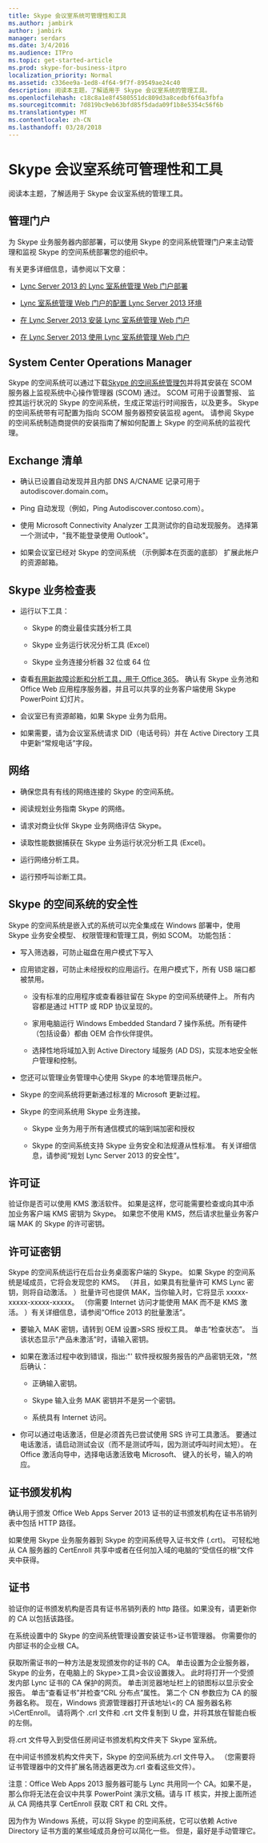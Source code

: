 ```yaml
---
title: Skype 会议室系统可管理性和工具
ms.author: jambirk
author: jambirk
manager: serdars
ms.date: 3/4/2016
ms.audience: ITPro
ms.topic: get-started-article
ms.prod: skype-for-business-itpro
localization_priority: Normal
ms.assetid: c336ee9a-1ed8-4f64-9f7f-89549ae24c40
description: 阅读本主题，了解适用于 Skype 会议室系统的管理工具。
ms.openlocfilehash: c18c8a1e8f4580551dc809d3a8cedbf6f6a3fbfa
ms.sourcegitcommit: 7d819bc9eb63bfd85f5dada09f1b8e5354c56f6b
ms.translationtype: MT
ms.contentlocale: zh-CN
ms.lasthandoff: 03/28/2018
---
```

# <a name="skype-room-system-manageability-and-tools"></a>Skype 会议室系统可管理性和工具
 
阅读本主题，了解适用于 Skype 会议室系统的管理工具。
  
## <a name="administrative-portal"></a>管理门户

为 Skype 业务服务器内部部署，可以使用 Skype 的空间系统管理门户来主动管理和监视 Skype 的空间系统部署您的组织中。
  
有关更多详细信息，请参阅以下文章：
  
- [Lync Server 2013 的 Lync 室系统管理 Web 门户部署](http://technet.microsoft.com/library/ecba5b36-632e-40b9-9c2e-ab825baf7a46.aspx)
    
- [Lync 室系统管理 Web 门户的配置 Lync Server 2013 环境](http://technet.microsoft.com/library/1bf3cc55-cfa8-46ee-a8bc-6dab3bff76b2.aspx)
    
- [在 Lync Server 2013 安装 Lync 室系统管理 Web 门户](http://technet.microsoft.com/library/dd19e368-c338-4e21-a40d-6439d46a9748.aspx)
    
- [在 Lync Server 2013 使用 Lync 室系统管理 Web 门户](http://technet.microsoft.com/library/c387b2a3-3e42-4642-af72-88126ed2820f.aspx)
    
## <a name="system-center-operations-manager"></a>System Center Operations Manager

Skype 的空间系统可以通过下载[Skype 的空间系统管理包](https://www.microsoft.com/en-us/download/details.aspx?id=42320)并将其安装在 SCOM 服务器上监视系统中心操作管理器 (SCOM) 通过。 SCOM 可用于设置警报、 监控其运行状况的 Skype 的空间系统，生成正常运行时间报告，以及更多。 Skype 的空间系统带有可配置为指向 SCOM 服务器预安装监视 agent。 请参阅 Skype 的空间系统制造商提供的安装指南了解如何配置上 Skype 的空间系统的监视代理。
  
## <a name="exchange-checklist"></a>Exchange 清单

- 确认已设置自动发现并且内部 DNS A/CNAME 记录可用于 autodiscover.domain.com。
    
- Ping 自动发现（例如，Ping Autodiscover.contoso.com）。
    
- 使用 Microsoft Connectivity Analyzer 工具测试你的自动发现服务。 选择第一个测试中，"我不能登录使用 Outlook"。
    
- 如果会议室已经对 Skype 的空间系统 （示例脚本在页面的底部） 扩展此帐户的资源邮箱。
    
## <a name="skype-for-business-checklist"></a>Skype 业务检查表

- 运行以下工具：
    
  - Skype 的商业最佳实践分析工具 
    
  - Skype 业务运行状况分析工具 (Excel) 
    
  - Skype 业务连接分析器 32 位或 64 位
    
- 查看[有用新故障诊断和分析工具，用于 Office 365](https://blogs.technet.microsoft.com/educloud/2013/08/13/useful-new-troubleshooting-and-analysis-tools-for-office-365/)。 确认有 Skype 业务池和 Office Web 应用程序服务器，并且可以共享的业务客户端使用 Skype PowerPoint 幻灯片。
    
- 会议室已有资源邮箱，如果 Skype 业务为启用。
    
- 如果需要，请为会议室系统请求 DID（电话号码）并在 Active Directory 工具中更新“常规电话”字段。
    
## <a name="network"></a>网络

- 确保您具有有线的网络连接的 Skype 的空间系统。
    
- 阅读规划业务指南 Skype 的网络。
    
- 请求对商业伙伴 Skype 业务网络评估 Skype。
    
- 读取性能数据捕获在 Skype 业务运行状况分析工具 (Excel)。
    
- 运行网络分析工具。
    
- 运行预呼叫诊断工具。
    
## <a name="skype-room-system-security"></a>Skype 的空间系统的安全性

Skype 的空间系统是嵌入式的系统可以完全集成在 Windows 部署中，使用 Skype 业务安全模型、 权限管理和管理工具，例如 SCOM。 功能包括：
  
- 写入筛选器，可防止磁盘在用户模式下写入 
    
- 应用锁定器，可防止未经授权的应用运行。在用户模式下，所有 USB 端口都被禁用。
    
  - 没有标准的应用程序或查看器驻留在 Skype 的空间系统硬件上。 所有内容都是通过 HTTP 或 RDP 协议呈现的。
    
  - 家用电脑运行 Windows Embedded Standard 7 操作系统。所有硬件（包括设备）都由 OEM 合作伙伴提供。
    
  - 选择性地将域加入到 Active Directory 域服务 (AD DS)，实现本地安全帐户管理和控制。
    
- 您还可以管理业务管理中心使用 Skype 的本地管理员帐户。
    
- Skype 的空间系统将更新通过标准的 Microsoft 更新过程。
    
- Skype 的空间系统用 Skype 业务连接。
    
  - Skype 业务为用于所有通信模式的端到端加密和授权
    
  - Skype 的空间系统支持 Skype 业务安全和法规遵从性标准。 有关详细信息，请参阅“规划 Lync Server 2013 的安全性”。
    
## <a name="license"></a>许可证

验证你是否可以使用 KMS 激活软件。 如果是这样，您可能需要检查或向其中添加业务客户端 KMS 密钥为 Skype。 如果您不使用 KMS，然后请求批量业务客户端 MAK 的 Skype 的许可密钥。
  
## <a name="license-keys"></a>许可证密钥

Skype 的空间系统运行在后台业务桌面客户端的 Skype。 如果 Skype 的空间系统是域成员，它将会发现您的 KMS。 （并且，如果具有批量许可 KMS Lync 密钥，则将自动激活。 ）批量许可也提供 MAK，当你输入时，它将显示 xxxxx-xxxxx-xxxxx-xxxxx。 （你需要 Internet 访问才能使用 MAK 而不是 KMS 激活。 ）有关详细信息，请参阅“Office 2013 的批量激活”。
  
- 要输入 MAK 密钥，请转到 OEM 设置\>SRS 授权工具。 单击“检查状态”。 当该状态显示"产品未激活"时，请输入密钥。
    
- 如果在激活过程中收到错误，指出:"' 软件授权服务报告的产品密钥无效，"然后确认：
    
  - 正确输入密钥。
    
  - Skype 输入业务 MAK 密钥并不是另一个密钥。
    
  - 系统具有 Internet 访问。
    
- 你可以通过电话激活，但是必须首先已尝试使用 SRS 许可工具激活。 要通过电话激活，请启动测试会议（而不是测试呼叫，因为测试呼叫时间太短）。 在 Office 激活向导中，选择电话激活致电 Microsoft、 键入的长号，输入的响应。
    
## <a name="certificate-authority"></a>证书颁发机构

确认用于颁发 Office Web Apps Server 2013 证书的证书颁发机构在证书吊销列表中包括 HTTP 路径。
  
如果使用 Skype 业务服务器到 Skype 的空间系统导入证书文件 (.crt)。 可轻松地从 CA 服务器的 CertEnroll 共享中或者在任何加入域的电脑的“受信任的根”文件夹中获得。
  
## <a name="certificates"></a>证书

验证你的证书颁发机构是否具有证书吊销列表的 http 路径。如果没有，请更新你的 CA 以包括该路径。
  
在系统设置中的 Skype 的空间系统管理设置安装证书\>证书管理器。 你需要你的内部证书的企业根 CA。
  
获取所需证书的一种方法是发现颁发你的证书的 CA。 单击设置为企业服务器，Skype 的业务，在电脑上的 Skype\>工具\>会议设置拨入。 此时将打开一个受颁发内部 Lync 证书的 CA 保护的网页。 单击浏览器地址栏上的锁图标以显示安全报告。 单击“查看证书”并检查“CRL 分布点”属性。 第二个 CN 参数应为 CA 的服务器名称。 现在，Windows 资源管理器打开该地址\\\<的 CA 服务器名称\>\CertEnroll。 请将两个 .crl 文件和 .crt 文件复制到 U 盘，并将其放在智能白板的左侧。
  
将.crt 文件导入到受信任房间证书颁发机构文件夹下 Skype 室系统。
  
在中间证书颁发机构文件夹下，Skype 的空间系统为.crl 文件导入。 （您需要将证书管理器中的文件扩展名筛选器更改为.crl 查看这些文件）。
  
注意：Office Web Apps 2013 服务器可能与 Lync 共用同一个 CA。如果不是，那么你将无法在会议中共享 PowerPoint 演示文稿。请与 IT 核实，并按上面所述从 CA 网络共享 CertEnroll 获取 CRT 和 CRL 文件。 
  
因为作为 Windows 系统，可以将 Skype 的空间系统，它可以依赖 Active Directory 证书方面的某些域成员身份可以简化一些。 但是，最好是手动管理它。
  


